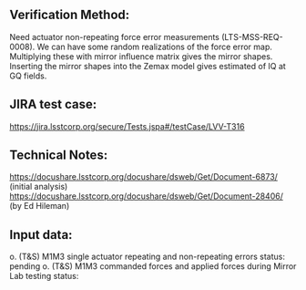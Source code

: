 Verification Method:
---
Need actuator non-repeating force error measurements (LTS-MSS-REQ-0008). We can have some random realizations of the force error map. Multiplying these with mirror influence matrix gives the mirror shapes. Inserting the mirror shapes into the Zemax model gives estimated of IQ at GQ fields.

JIRA test case:
---
https://jira.lsstcorp.org/secure/Tests.jspa#/testCase/LVV-T316

Technical Notes:
---
https://docushare.lsstcorp.org/docushare/dsweb/Get/Document-6873/ (initial analysis)
https://docushare.lsstcorp.org/docushare/dsweb/Get/Document-28406/ (by Ed Hileman)

Input data:
---
o. (T&S) M1M3 single actuator repeating and non-repeating errors
	status: pending
o. (T&S) M1M3 commanded forces and applied forces during Mirror Lab testing
	status:
